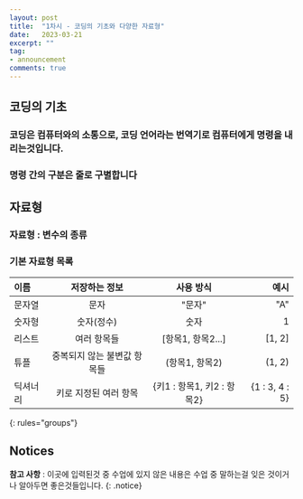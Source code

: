 ```yaml
---
layout: post
title:  "1차시 - 코딩의 기초와 다양한 자료형"
date:   2023-03-21
excerpt: ""
tag:
- announcement
comments: true
---
```


## 코딩의 기초

### 코딩은 컴퓨터와의 소통으로, 코딩 언어라는 번역기로 컴퓨터에게 명령을 내리는것입니다.

### 명령 간의 구분은 줄로 구별합니다

## 자료형

### 자료형 : 변수의 종류

### 기본 자료형 목록

| 이름 | 저장하는 정보 | 사용 방식 | 예시 |
|:--------|:-------:|:-------:|--------:|
| 문자열 | 문자 | "문자" | "A" |
| 숫자형 | 숫자(정수) | 숫자 | 1 |
| 리스트 | 여러 항목들 | [항목1, 항목2...] | [1, 2] |
| 튜플 | 중복되지 않는 불변값 항목들 | (항목1, 항목2) | (1, 2) |
| 딕셔너리 | 키로 지정된 여러 항목 | {키1 : 항목1, 키2 : 항목2} | {1 : 3, 4 : 5} |
{: rules="groups"}

## Notices

**참고 사항** : 이곳에 입력된것 중 수업에 있지 않은 내용은 수업 중 말하는걸 잊은 것이거나 알아두면 좋은것들입니다.
{: .notice}
